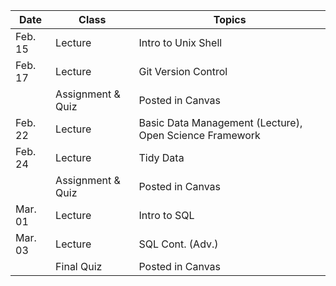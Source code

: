 | **Date** | **Class**                      |   **Topics**                     |
|----------|--------------------------------|----------------------------------|
| Feb. 15  | Lecture                        | Intro to Unix Shell |
| Feb. 17  | Lecture                        | Git Version Control |
|          |  Assignment & Quiz            |       Posted in Canvas                            |
| Feb. 22   | Lecture                       | Basic Data Management (Lecture), Open Science Framework            |
| Feb. 24  | Lecture                        | Tidy Data |
|          |  Assignment & Quiz            |       Posted in Canvas                            |
| Mar. 01  | Lecture                        | Intro to SQL  |
| Mar. 03  | Lecture                        | SQL Cont. (Adv.)            |
|          | Final Quiz           |  Posted in Canvas      ||
